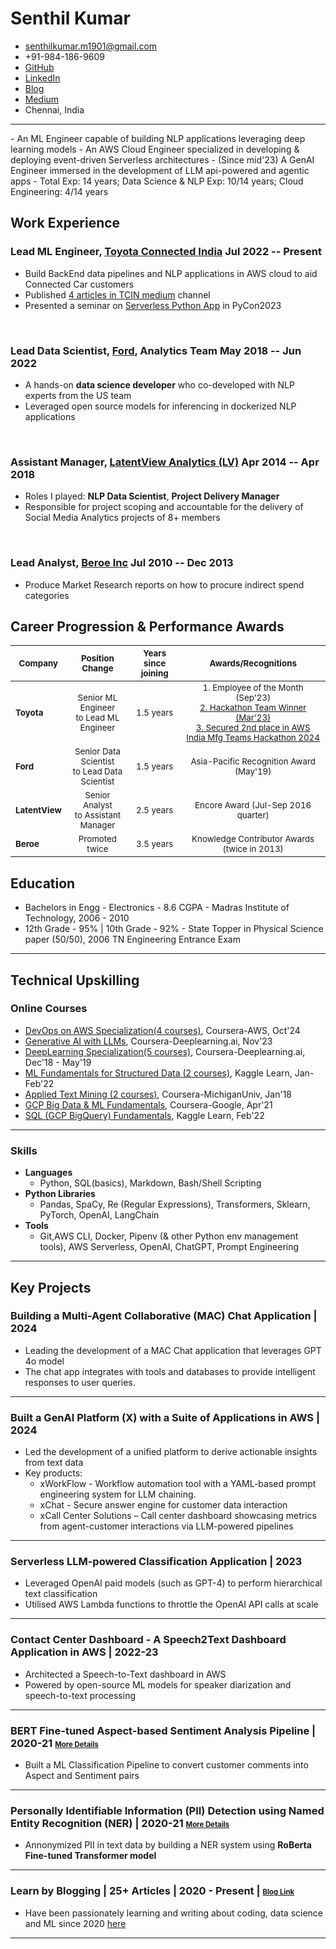 <!-- The (first) h1 will be used as the <title> of the HTML page -->
# Senthil Kumar

<!-- The unordered list immediately after the h1 will be formatted on a single
line. It is intended to be used for contact details -->
- <senthilkumar.m1901@gmail.com>
- +91-984-186-9609
- <a href="https://github.com/senthilkumarm1901">GitHub</a>
- <a href="https://linkedin.com/in/senthilkumarm1901">LinkedIn</a>
- <a href="https://senthilkumarm1901.quarto.pub/learn-by-blogging/blog.html">Blog</a>
- <a href="https://medium.com/@senthilkumar.m1901">Medium</a>
- Chennai, India

<hr>
<!-- The paragraph after the h1 and ul and before the first h2 is optional. It
is intended to be used for a short summary. -->
- An ML Engineer capable of building NLP applications leveraging deep learning models 
- An AWS Cloud Engineer specialized in developing & deploying event-driven Serverless architectures
- (Since mid'23) A GenAI Engineer immersed in the development of LLM api-powered and agentic apps
- Total Exp: 14 years; Data Science & NLP Exp: 10/14 years; Cloud Engineering: 4/14 years

## Work Experience

<!-- You have to wrap the "left" and "right" half of these headings in spans by
hand -->
### <span>Lead ML Engineer, [Toyota Connected India](https://www.linkedin.com/company/toyota-connected-india-pvt-ltd)</span> <span>Jul 2022 -- Present </span>
- Build BackEnd data pipelines and NLP applications in AWS cloud to aid Connected Car customers 
- Published [4 articles in TCIN medium](https://medium.com/@senthilkumar.m1901) channel 
- Presented a seminar on [Serverless Python App](https://toyota-connected-india.github.io/serverless_nlp_app/notebook/serverless_nlp_python_app_slides.slides.html#/) in PyCon2023 

<br>

### <span>Lead Data Scientist, [Ford](https://www.linkedin.com/company/ford-motor-company), Analytics Team</span> <span>May 2018 -- Jun 2022</span>

- A hands-on **data science developer** who co-developed with NLP experts from the US team
- Leveraged open source models for inferencing in dockerized NLP applications

<br>

### <span>Assistant Manager, [LatentView Analytics (LV)](https://in.linkedin.com/company/latentview-analytics)</span> <span>Apr 2014 -- Apr 2018</span>

- Roles I played: **NLP Data Scientist**, **Project Delivery Manager**
- Responsible for project scoping and accountable for the delivery of Social Media Analytics projects of 8+ members

<br>

### <span>Lead Analyst, [Beroe Inc](https://in.linkedin.com/company/beroe-inc)</span> <span>Jul 2010 -- Dec 2013 </span>
- Produce Market Research reports on how to procure indirect spend categories



## Career Progression & Performance Awards


| <small>Company</small> | <small>Position Change</small> | <small>Years since joining</small> | <small>Awards/Recognitions</small> |
|---|:---:|:---:|:---:|
| <small>**Toyota**</small> | <small>Senior ML Engineer<br>to Lead ML Engineer</small> | <small>1.5 years</small> | <small>1. Employee of the Month (Sep'23) <br>[ 2. Hackathon Team Winner (Mar'23) ]( https://www.linkedin.com/in/senthilkumarm1901/overlay/1635525610176/single-media-viewer/?type=IMAGE&profileId=ACoAAATq1osBqc8lOFfyHez80LEcCW3RgsF6U0s )<br>[ 3. Secured 2nd place in AWS India Mfg Teams Hackathon 2024 ]( https://www.linkedin.com/in/senthilkumarm1901/overlay/1720866553648/single-media-viewer/?type=IMAGE&profileId=ACoAAATq1osBqc8lOFfyHez80LEcCW3RgsF6U0s )</small> |
| <small>**Ford**</small> | <small>Senior Data Scientist<br>to Lead Data Scientist</small> | <small>1.5 years</small> | <small>Asia-Pacific Recognition Award (May'19)</small> |
| <small>**LatentView**</small> | <small>Senior Analyst<br>to Assistant Manager</small> | <small>2.5 years</small> | <small>Encore Award (Jul-Sep 2016 quarter)</small> |
| <small>**Beroe**</small> | <small>Promoted twice</small> | <small>3.5 years</small> | <small>Knowledge Contributor Awards (twice in 2013)</small> |


## Education

- Bachelors in Engg - Electronics - 8.6 CGPA
      - Madras Institute of Technology, 2006 - 2010
- 12th Grade - 95% | 10th Grade - 92%
      - State Topper in Physical Science paper (50/50), 2006 TN Engineering Entrance Exam
<hr>
<div style="page-break-after: always;"></div>

## Technical Upskilling

### Online Courses
- [DevOps on AWS Specialization(4 courses)](https://www.coursera.org/account/accomplishments/specialization/8C4UT7FUAZET), Coursera-AWS, Oct'24
- [Generative AI with LLMs](https://www.coursera.org/account/accomplishments/certificate/JJT4AJ23TCXH), Coursera-Deeplearning.ai, Nov'23
- [DeepLearning Specialization(5 courses)](https://www.coursera.org/account/accomplishments/specialization/Z9PBLFGG48SM), Coursera-Deeplearning.ai, Dec'18 - May'19
- [ML Fundamentals for Structured Data (2 courses)](https://github.com/senthilkumarm1901/MyCourseWorkNotes/tree/master/Kaggle_Learn/machine_learning_courses), Kaggle Learn, Jan-Feb'22
- [Applied Text Mining (2 courses)](https://www.coursera.org/account/accomplishments/certificate/MVJKAKWVLSUD), Coursera-MichiganUniv, Jan'18
- [GCP Big Data & ML Fundamentals](https://www.coursera.org/account/accomplishments/verify/7WU5RTGFUP59), Coursera-Google, Apr'21 
- [SQL (GCP BigQuery) Fundamentals](https://github.com/senthilkumarm1901/MyCourseWorkNotes/tree/master/Kaggle_Learn/SQL), Kaggle Learn, Feb'22

<hr>


### Skills

- **Languages** 
    - Python, SQL(basics), Markdown, Bash/Shell Scripting
- **Python Libraries**
    - Pandas, SpaCy, Re (Regular Expressions), Transformers, Sklearn, PyTorch, OpenAI, LangChain
- **Tools**
    - Git,AWS CLI, Docker, Pipenv (& other Python env management tools), AWS Serverless, OpenAI, ChatGPT, Prompt Engineering

<hr>

## Key Projects

### Building a Multi-Agent Collaborative (MAC) Chat Application | 2024
- Leading the development of a MAC Chat application that leverages GPT 4o model
- The chat app integrates with tools and databases to provide intelligent responses to user queries.

<hr>

### Built a GenAI Platform (X) with a Suite of Applications in AWS  | 2024

- Led the development of a unified platform to derive actionable insights from text data
- Key products:
    - xWorkFlow - Workflow automation tool with a YAML-based prompt engineering system for LLM chaining.
    - xChat - Secure answer engine for customer data interaction
    - xCall Center Solutions – Call center dashboard showcasing metrics from agent-customer interactions via LLM-powered pipelines

<hr>

### Serverless LLM-powered Classification Application | 2023
- Leveraged OpenAI paid models (such as GPT-4)  to perform hierarchical text classification
- Utilised AWS Lambda functions to throttle the OpenAI API calls at scale

<hr>

### Contact Center Dashboard - A Speech2Text Dashboard Application in AWS | 2022-23
- Architected a Speech-to-Text dashboard in AWS
- Powered by open-source ML models for speaker diarization and speech-to-text processing

<hr>

### BERT Fine-tuned Aspect-based Sentiment Analysis Pipeline | 2020-21 <small><small>[More Details](https://github.com/senthilkumarm1901/senthilkumarm1901/blob/main/project_descriptions/asba.md)</small></small>

- Built a ML Classification  Pipeline to convert customer comments into Aspect and Sentiment pairs

<hr>

### Personally Identifiable Information (PII) Detection using Named Entity Recognition (NER) | 2020-21 <small><small>[More Details](https://github.com/senthilkumarm1901/senthilkumarm1901/blob/main/project_descriptions/pii_ner.md)</small></small>

- Annonymized PII in text data by building a NER system using **RoBerta Fine-tuned Transformer model**

<hr>

### Learn by Blogging | 25+ Articles | 2020 - Present | <small><small>[Blog Link](https://senthilkumarm1901.quarto.pub/learn-by-blogging/)</small></small>

- Have been passionately learning and writing about coding, data science and ML since 2020 [here](https://senthilkumarm1901.quarto.pub/learn-by-blogging/)

<hr>